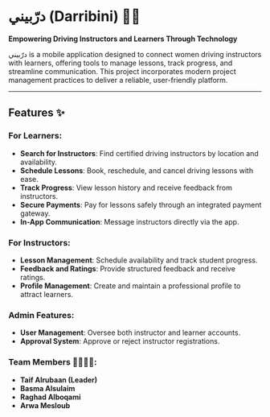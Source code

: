 # درّبيني (Darribini) 🚗📱  
**Empowering Driving Instructors and Learners Through Technology**  

درّبيني is a mobile application designed to connect women driving instructors with learners, offering tools to manage lessons, track progress, and streamline communication. This project incorporates modern project management practices to deliver a reliable, user-friendly platform.  

---

## Features ✨  
### For Learners:  
- **Search for Instructors**: Find certified driving instructors by location and availability.  
- **Schedule Lessons**: Book, reschedule, and cancel driving lessons with ease.  
- **Track Progress**: View lesson history and receive feedback from instructors.  
- **Secure Payments**: Pay for lessons safely through an integrated payment gateway.  
- **In-App Communication**: Message instructors directly via the app.  

### For Instructors:  
- **Lesson Management**: Schedule availability and track student progress.  
- **Feedback and Ratings**: Provide structured feedback and receive ratings.  
- **Profile Management**: Create and maintain a professional profile to attract learners.  

### Admin Features:  
- **User Management**: Oversee both instructor and learner accounts.  
- **Approval System**: Approve or reject instructor registrations.

### Team Members 👩‍💻👨‍💻:  
- **Taif Alrubaan (Leader)** 
- **Basma Alsulaim**
- **Raghad Alboqami**
- **Arwa Mesloub**

